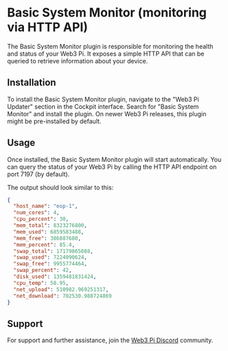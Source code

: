 # Basic System Monitor (monitoring via HTTP API)

The Basic System Monitor plugin is responsible for monitoring the health and status of your Web3 Pi. It exposes a simple HTTP API that can be queried to retrieve information about your device.

## Installation

To install the Basic System Monitor plugin, navigate to the "Web3 Pi Updater" section in the Cockpit interface. Search for "Basic System Monitor" and install the plugin. On newer Web3 Pi releases, this plugin might be pre-installed by default.

## Usage

Once installed, the Basic System Monitor plugin will start automatically. You can query the status of your Web3 Pi by calling the HTTP API endpoint on port 7197 (by default).

The output should look similar to this:

```json
{
  "host_name": "eop-1",
  "num_cores": 4,
  "cpu_percent": 30,
  "mem_total": 8323276800,
  "mem_used": 6859583488,
  "mem_free": 386887680,
  "mem_percent": 85.4,
  "swap_total": 17179865088,
  "swap_used": 7224090624,
  "swap_free": 9955774464,
  "swap_percent": 42,
  "disk_used": 1359481831424,
  "cpu_temp": 58.95,
  "net_upload": 510982.969251317,
  "net_download": 702530.988724869
}
```

## Support

For support and further assistance, join the [Web3 Pi Discord](https://discord.gg/aDMw5zeUZ4) community.
